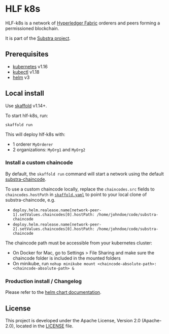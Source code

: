 # HLF k8s

HLF-k8s is a network of [Hyperledger Fabric](https://hyperledger-fabric.readthedocs.io/en/release-1.4) orderers and peers forming a permissioned blockchain.

It is part of the [Substra project](https://github.com/SubstraFoundation/substra).

## Prerequisites

- [kubernetes](https://kubernetes.io/) v1.16
- [kubectl](https://kubernetes.io/docs/reference/kubectl/overview/) v1.18
- [helm](https://github.com/helm/helm) v3

## Local install

Use [skaffold](https://github.com/GoogleContainerTools/skaffold) v1.14+.

To start hlf-k8s, run:

```
skaffold run
```

This will deploy hlf-k8s with:

- 1 orderer `MyOrderer`
- 2 organizations: `MyOrg1` and `MyOrg2`

### Install a custom chaincode

By default, the `skaffold run` command will start a network using the default [substra-chaincode](https://github.com/SubstraFoundation/substra-chaincode).

To use a custom chaincode locally, replace the `chaincodes.src` fields to `chaincodes.hostPath` in [`skaffold.yaml`](./skaffold.yaml) to point to your local clone of substra-chaincode, e.g.

- `deploy.helm.realease.name[network-peer-1].setValues.chaincodes[0].hostPath: /home/johndoe/code/substra-chaincode`
- `deploy.helm.realease.name[network-peer-2].setValues.chaincodes[0].hostPath: /home/johndoe/code/substra-chaincode`

The chaincode path must be accessible from your kubernetes cluster:

- On Docker for Mac, go to Settings > File Sharing and make sure the chaincode folder is included in the mounted folders
- On minikube, run `nohup minikube mount <chaincode-absolute-path>:<chaincode-absolute-path> &`

### Production install / Changelog

Please refer to the [helm chart documentation](./charts/hlf-k8s/README.md).

## License

This project is developed under the Apache License, Version 2.0 (Apache-2.0), located in the [LICENSE](./LICENSE) file.

